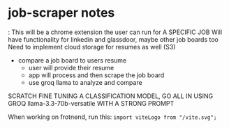 # job-scraper notes

:
This will be a chrome extension the user can run for A SPECIFIC JOB
Will have functionality for linkedin and glassdoor, maybe other job boards too
Need to implement cloud storage for resumes as well (S3)

- compare a job board to users resume
  - user will provide their resume
  - app will process and then scrape the job board
  - use groq llama to analyze and compare

SCRATCH FINE TUNING A CLASSIFICATION MODEL, GO ALL IN USING GROQ llama-3.3-70b-versatile WITH A STRONG PROMPT

When working on frotnend, run this:
`import viteLogo from "/vite.svg";`
